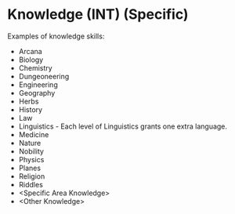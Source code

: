 # Knowledge (INT) (Specific)

Examples of knowledge skills:

- Arcana
- Biology
- Chemistry
- Dungeoneering
- Engineering
- Geography
- Herbs
- History
- Law
- Linguistics - Each level of Linguistics grants one extra language.
- Medicine
- Nature
- Nobility
- Physics
- Planes
- Religion
- Riddles
- \<Specific Area Knowledge\>
- \<Other Knowledge\>

